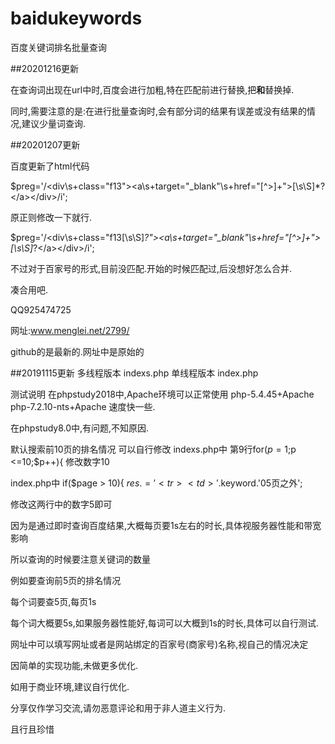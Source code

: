 # baidukeywords
百度关键词排名批量查询

##20201216更新

在查询词出现在url中时,百度会进行加粗,特在匹配前进行替换,把<b>和</b>替换掉.

同时,需要注意的是:在进行批量查询时,会有部分词的结果有误差或没有结果的情况,建议少量词查询.


##20201207更新

百度更新了html代码

$preg='/<div\s+class=\"f13\"><a\s+target=\"_blank\"\s+href=\"[^>]+\">[\s\S]*?<\/a><\/div>/i';

原正则修改一下就行.

$preg='/<div\s+class=\"f13[\s\S]*?\"><a\s+target=\"_blank\"\s+href=\"[^>]+\">[\s\S]*?<\/a><\/div>/i';

不过对于百家号的形式,目前没匹配.开始的时候匹配过,后没想好怎么合并.

凑合用吧.

QQ925474725

网址:www.menglei.net/2799/

github的是最新的.网址中是原始的

##20191115更新
多线程版本 indexs.php
单线程版本 index.php

测试说明
在phpstudy2018中,Apache环境可以正常使用
php-5.4.45+Apache
php-7.2.10-nts+Apache 速度快一些.

在phpstudy8.0中,有问题,不知原因.


默认搜索前10页的排名情况
可以自行修改
indexs.php中
第9行for($p = 1;$p <=10;$p++){ 修改数字10

index.php中
if($page > 10){
        $res .= '<tr><td>'.$keyword.'</td><td>0</td><td>5页之外</td></tr>';
        
修改这两行中的数字5即可

因为是通过即时查询百度结果,大概每页要1s左右的时长,具体视服务器性能和带宽影响

所以查询的时候要注意关键词的数量

例如要查询前5页的排名情况

每个词要查5页,每页1s

每个词大概要5s,如果服务器性能好,每词可以大概到1s的时长,具体可以自行测试.



网址中可以填写网址或者是网站绑定的百家号(商家号)名称,视自己的情况决定

因简单的实现功能,未做更多优化.

如用于商业环境,建议自行优化.


分享仅作学习交流,请勿恶意评论和用于非人道主义行为.

且行且珍惜
